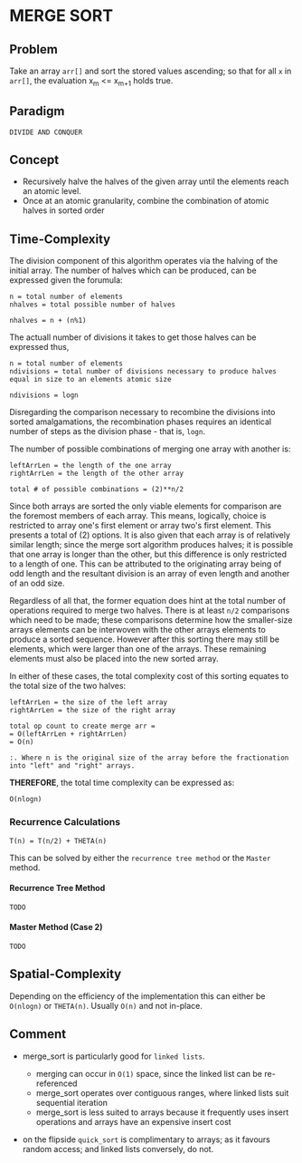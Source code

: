 # MERGE SORT

## Problem
Take an array `arr[]` and sort the stored values ascending; so that for all `x` in `arr[]`, the evaluation x<sub>m</sub> <= x<sub>m+1</sub> holds true.

## Paradigm
`DIVIDE AND CONQUER`

## Concept
- Recursively halve the halves of the given array until the elements reach an atomic level.
- Once at an atomic granularity, combine the combination of atomic halves in sorted order

## Time-Complexity
The division component of this algorithm operates via the halving of the initial array. The number of halves which can be produced, can be expressed given the forumula:
```
n = total number of elements
nhalves = total possible number of halves

nhalves = n + (n%1)
```

The actuall number of divisions it takes to get those halves can be expressed thus,
```
n = total number of elements
ndivisions = total number of divisions necessary to produce halves equal in size to an elements atomic size

ndivisions = logn
```

Disregarding the comparison necessary to recombine the divisions into sorted amalgamations, the recombination phases requires an identical number of steps as the division phase - that is, `logn`.

The number of possible combinations of merging one array with another is:
```
leftArrLen = the length of the one array
rightArrLen = the length of the other array

total # of possible combinations = (2)**n/2
```
Since both arrays are sorted the only viable elements for comparison are the foremost members of each array. This means, logically, choice is restricted to array one's first element or array two's first element. This presents a total of (2) options. It is also given that each array is of relatively similar length; since the merge sort algorithm produces halves; it is possible that one array is longer than the other, but this difference is only restricted to a length of one. This can be attributed to the originating array being of odd length and the resultant division is an array of even length and another of an odd size.

Regardless of all that, the former equation does hint at the total number of operations required to merge two halves. There is at least `n/2` comparisons which need to be made; these comparisons determine how the smaller-size arrays elements can be interwoven with the other arrays elements to produce a sorted sequence. However after this sorting there may still be elements, which were larger than one of the arrays. These remaining elements must also be placed into the new sorted array.

In either of these cases, the total complexity cost of this sorting equates to the total size of the two halves:
```
leftArrLen = the size of the left array
rightArrLen = the size of the right array

total op count to create merge arr =
= O(leftArrLen + rightArrLen)
= O(n)

:. Where n is the original size of the array before the fractionation into "left" and "right" arrays.
```

**THEREFORE**, the total time complexity can be expressed as:
```
O(nlogn)
```

### Recurrence Calculations
```
T(n) = T(n/2) + THETA(n)
```

This can be solved by either the `recurrence tree method` or the `Master` method.

#### Recurrence Tree Method
```
TODO
```

#### Master Method (Case 2)
```
TODO
```


## Spatial-Complexity
Depending on the efficiency of the implementation this can either be `O(nlogn)` or `THETA(n)`. Usually `O(n)` and not in-place.

## Comment
- merge_sort is particularly good for `linked lists`.
  - merging can occur in `O(1)` space, since the linked list can be re-referenced
  - merge_sort operates over contiguous ranges, where linked lists suit sequential iteration
  - merge_sort is less suited to arrays because it frequently uses insert operations and arrays have an expensive insert cost

- on the flipside `quick_sort` is complimentary to arrays; as it favours random access; and linked lists conversely, do not.
